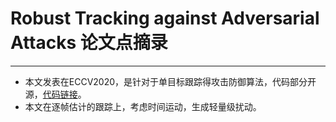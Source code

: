 # Robust Tracking against Adversarial Attacks 论文点摘录
***
- 本文发表在ECCV2020，是针对于单目标跟踪得攻击防御算法，代码部分开源，[代码链接](https://github.com/joshuajss/RTAA)。
- 本文在逐帧估计的跟踪上，考虑时间运动，生成轻量级扰动。